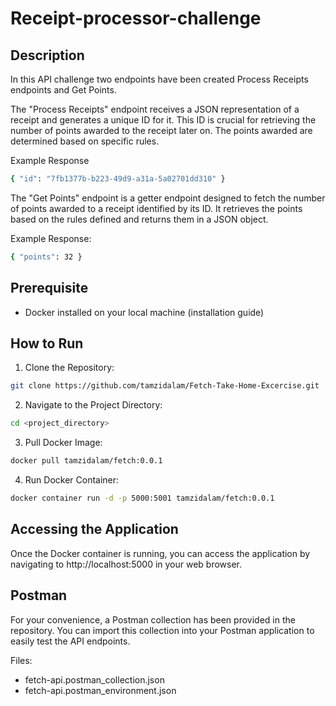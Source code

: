# Receipt-processor-challenge


## Description
In this API challenge two endpoints have been created Process Receipts endpoints and Get Points.

The "Process Receipts" endpoint receives a JSON representation of a receipt and generates a unique ID for it. This ID is crucial for retrieving the number of points awarded to the receipt later on. The points awarded are determined based on specific rules.

Example Response

```bash
{ "id": "7fb1377b-b223-49d9-a31a-5a02701dd310" }
```

The "Get Points" endpoint is a getter endpoint designed to fetch the number of points awarded to a receipt identified by its ID. It retrieves the points based on the rules defined and returns them in a JSON object.

Example Response:

```bash
{ "points": 32 }
```

## Prerequisite

- Docker installed on your local machine (installation guide)

## How to Run
1. Clone the Repository:
```bash
git clone https://github.com/tamzidalam/Fetch-Take-Home-Excercise.git
```
2. Navigate to the Project Directory:
```bash
cd <project_directory>
```
3. Pull Docker Image:
```bash
docker pull tamzidalam/fetch:0.0.1
```
4. Run Docker Container:
```bash
docker container run -d -p 5000:5001 tamzidalam/fetch:0.0.1
```

## Accessing the Application

Once the Docker container is running, you can access the application by navigating to http://localhost:5000 in your web browser.

## Postman
For your convenience, a Postman collection has been provided in the repository. You can import this collection into your Postman application to easily test the API endpoints.


Files:
- fetch-api.postman_collection.json
- fetch-api.postman_environment.json
